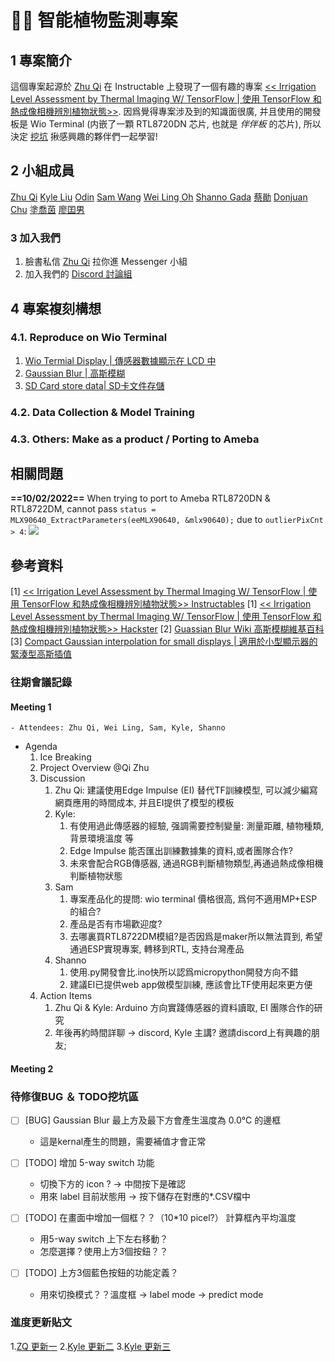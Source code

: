 # 🌿💧 智能植物監測專案

## 1 專案簡介

這個專案起源於 [Zhu Qi]() 在 Instructable 上發現了一個有趣的專案 [<< Irrigation Level Assessment by Thermal Imaging W/ TensorFlow | 使用 TensorFlow 和熱成像相機辨別植物狀態>>](https://www.instructables.com/Irrigation-Level-Assessment-by-Thermal-Imaging-W-T/). 因爲覺得專案涉及到的知識面很廣, 并且使用的開發板是 Wio Terminal (内嵌了一顆 RTL8720DN 芯片, 也就是 *伴伴板* 的芯片), 所以決定 [挖坑](https://www.facebook.com/groups/AmebaIoT/permalink/3039954072926075/) 揪感興趣的夥伴們一起學習!

## 2 小組成員
[Zhu Qi](https://www.facebook.com/profile.php?id=100005561439667)
[Kyle Liu](https://www.facebook.com/kyle.liu.946)
[Odin]()
[Sam Wang]()
[Wei Ling Oh]()
[Shanno Gada]()
[蔡勛]()
[Donjuan Chu]()
[塗喬茵]()
[廖囯男]()

### 3 加入我們
1. 臉書私信 [Zhu Qi](https://www.facebook.com/profile.php?id=100005561439667) 拉你進 Messenger 小組
2. 加入我們的 [Discord 討論組]( https://discord.gg/mpduTN2P9k)


## 4 專案複刻構想

### 4.1. Reproduce on Wio Terminal
1. [Wio Termial Display | 傳感器數據顯示在 LCD 中](https://hackmd.io/h87_fftASdqHADX6W38A6Q)
2. [Gaussian Blur | 高斯模糊](https://hackmd.io/Pb4U5i_1TLW0qLM7It2uGw)
3. [SD Card store data| SD卡文件存儲](https://hackmd.io/jGLlKZ8HQIG0K9os8Z5I3w)

### 4.2. Data Collection & Model Training

### 4.3. Others: Make as a product / Porting to Ameba



## 相關問題    
**==10/02/2022==**
When trying to port to Ameba RTL8720DN & RTL8722DM, cannot pass 
`status = MLX90640_ExtractParameters(eeMLX90640, &mlx90640);` 
due to `outlierPixCnt > 4`:
    ![](https://i.imgur.com/grwYEnz.png)


## 參考資料
[1] [<< Irrigation Level Assessment by Thermal Imaging W/ TensorFlow | 使用 TensorFlow 和熱成像相機辨別植物狀態>> Instructables](https://www.instructables.com/Irrigation-Level-Assessment-by-Thermal-Imaging-W-T/)
[1] [<< Irrigation Level Assessment by Thermal Imaging W/ TensorFlow | 使用 TensorFlow 和熱成像相機辨別植物狀態>> Hackster](https://www.hackster.io/kutluhan-aktar/irrigation-level-assessment-by-thermal-imaging-w-tensorflow-c60b2c#code)
[2] [Guassian Blur Wiki 高斯模糊維基百科](https://en.wikipedia.org/wiki/Gaussian_blur)
[3] [Compact Gaussian interpolation for small displays | 適用於小型顯示器的緊湊型高斯插值](http://blog.dzl.dk/2019/06/08/compact-gaussian-interpolation-for-small-displays/?fbclid=IwAR0xl4af_NuDFRM94nuo1NksOQXc_3omvz7sQQVZ0UqG_TxKMjU4KtDcpmo)



### 往期會議記錄

#### Meeting 1 
    - Attendees: Zhu Qi, Wei Ling, Sam, Kyle, Shanno
- Agenda
    1. Ice Breaking
    2. Project Overview @Qi Zhu 
    3. Discussion
        1. Zhu Qi: 建議使用Edge Impulse (EI) 替代TF訓練模型, 可以減少編寫網頁應用的時間成本, 并且EI提供了模型的模板
        2. Kyle: 
            1. 有使用過此傳感器的經驗, 强調需要控制變量: 測量距離, 植物種類, 背景環境溫度 等
            2. Edge Impulse 能否匯出訓練數據集的資料,或者團隊合作?
            3. 未來會配合RGB傳感器, 通過RGB判斷植物類型,再通過熱成像相機判斷植物狀態
        3. Sam 
            1. 專案產品化的提問: wio terminal 價格很高, 爲何不適用MP+ESP的組合?
            2. 產品是否有市場歡迎度?
            3. 去哪裏買RTL8722DM模組?是否因爲是maker所以無法買到, 希望通過ESP實現專案, 轉移到RTL, 支持台灣產品
        4. Shanno 
            1. 使用.py開發會比.ino快所以認爲micropython開發方向不錯
            2. 建議EI已提供web app做模型訓練, 應該會比TF使用起來更方便
    4. Action Items
        1. Zhu Qi & Kyle: Arduino 方向實踐傳感器的資料讀取, EI 團隊合作的研究
        2. 年後再約時間詳聊 → discord, Kyle 主講? 邀請discord上有興趣的朋友;

#### Meeting 2

### 待修復BUG ＆ TODO挖坑區
- [ ] [BUG] Gaussian Blur 最上方及最下方會產生溫度為 0.0°C 的邊框
    - 這是kernal產生的問題，需要補值才會正常

- [ ] [TODO] 增加 5-way switch 功能
    - 切換下方的 icon ? -> 中間按下是確認
    - 用來 label 目前狀態用 -> 按下儲存在對應的*.CSV檔中

- [ ] [TODO] 在畫面中增加一個框？？（10*10 picel?） 計算框內平均溫度
    - 用5-way switch 上下左右移動？
    - 怎麼選擇？使用上方3個按鈕？？

- [ ] [TODO] 上方3個藍色按鈕的功能定義？
    - 用來切換模式？？溫度框 -> label mode -> predict mode 

### 進度更新貼文

1.[ZQ 更新一](https://www.facebook.com/groups/AmebaIoT/posts/3050929415161874/)
2.[Kyle 更新二](https://www.facebook.com/groups/AmebaIoT/permalink/3053578361563646/)
3.[Kyle 更新三](https://www.facebook.com/groups/AmebaIoT/permalink/3057317741189708/)